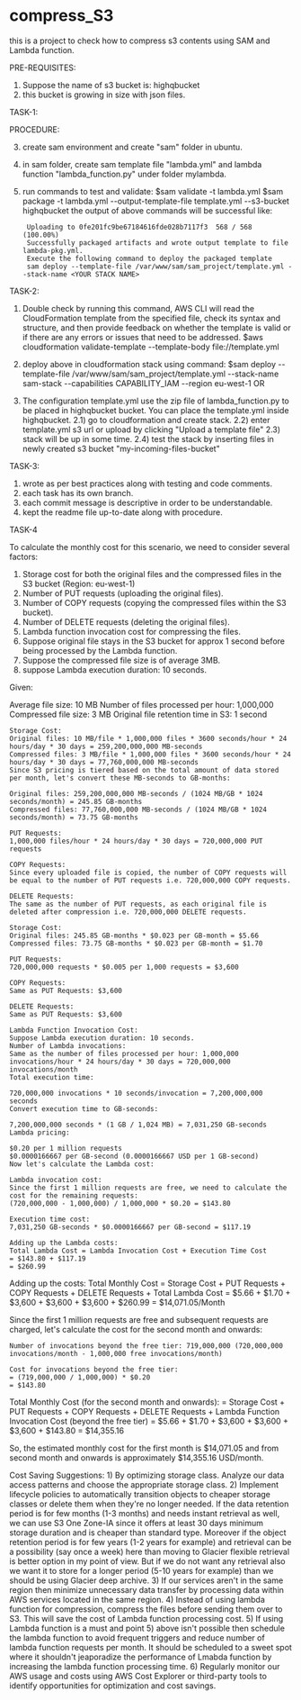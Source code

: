 # compress_S3
this is a project to check how to compress s3 contents using SAM and Lambda function.

PRE-REQUISITES:
1) Suppose the name of s3 bucket is: highqbucket
2) this bucket is growing in size with json files.

TASK-1:

PROCEDURE:
	
3) create sam environment and create "sam" folder in ubuntu.
4) in sam folder, create sam template file "lambda.yml" and lambda function "lambda_function.py" under folder mylambda.
5) run commands to test and validate:
	$sam validate -t lambda.yml
	$sam package -t lambda.yml --output-template-file template.yml --s3-bucket highqbucket
	  the output of above commands will be successful like:
		
        Uploading to 0fe201fc9be67184616fde028b7117f3  568 / 568  (100.00%)
		Successfully packaged artifacts and wrote output template to file lambda-pkg.yml.
		Execute the following command to deploy the packaged template
		sam deploy --template-file /var/www/sam/sam_project/template.yml --stack-name <YOUR STACK NAME>


		
TASK-2:

1) Double check by running this command, AWS CLI will read the CloudFormation template from the specified file, check its syntax and structure, and then provide feedback on whether the template is valid or if there are any errors or issues that need to be addressed. 
	$aws cloudformation validate-template --template-body file://template.yml
2) deploy above in cloudformation stack using command: 
	$sam deploy --template-file /var/www/sam/sam_project/template.yml --stack-name sam-stack --capabilities CAPABILITY_IAM --region eu-west-1
OR

2) The configuration template.yml use the zip file of lambda_function.py to be placed in highqbucket bucket. You can place the template.yml inside highqbucket.
 2.1) go to cloudformation and create stack.
 2.2) enter template.yml s3 url or upload by clicking "Upload a template file"
 2.3) stack will be up in some time.
 2.4) test the stack by inserting files in newly created s3 bucket "my-incoming-files-bucket"

TASK-3:
1) wrote as per best practices along with testing and code comments.
2) each task has its own branch.
3) each commit message is descriptive in order to be understandable.
4) kept the readme file up-to-date along with procedure.


TASK-4


To calculate the monthly cost for this scenario, we need to consider several factors:

1) Storage cost for both the original files and the compressed files in the S3 bucket (Region: eu-west-1)
2) Number of PUT requests (uploading the original files).
3) Number of COPY requests (copying the compressed files within the S3 bucket).
4) Number of DELETE requests (deleting the original files).
5) Lambda function invocation cost for compressing the files.
6) Suppose original file stays in the S3 bucket for approx 1 second before being processed by the Lambda function.
7) Suppose the compressed file size is of average 3MB.
8) suppose Lambda execution duration: 10 seconds.

Given:

Average file size: 10 MB
Number of files processed per hour: 1,000,000
Compressed file size: 3 MB
Original file retention time in S3: 1 second

	Storage Cost:
	Original files: 10 MB/file * 1,000,000 files * 3600 seconds/hour * 24 hours/day * 30 days = 259,200,000,000 MB-seconds
	Compressed files: 3 MB/file * 1,000,000 files * 3600 seconds/hour * 24 hours/day * 30 days = 77,760,000,000 MB-seconds
	Since S3 pricing is tiered based on the total amount of data stored per month, let's convert these MB-seconds to GB-months:
	
	Original files: 259,200,000,000 MB-seconds / (1024 MB/GB * 1024 seconds/month) = 245.85 GB-months
	Compressed files: 77,760,000,000 MB-seconds / (1024 MB/GB * 1024 seconds/month) = 73.75 GB-months
	
	PUT Requests:
	1,000,000 files/hour * 24 hours/day * 30 days = 720,000,000 PUT requests
	
	COPY Requests:
	Since every uploaded file is copied, the number of COPY requests will be equal to the number of PUT requests i.e. 720,000,000 COPY requests.
	
	DELETE Requests:
	The same as the number of PUT requests, as each original file is deleted after compression i.e. 720,000,000 DELETE requests.
	
	Storage Cost:
	Original files: 245.85 GB-months * $0.023 per GB-month = $5.66
	Compressed files: 73.75 GB-months * $0.023 per GB-month = $1.70
	
	PUT Requests:
	720,000,000 requests * $0.005 per 1,000 requests = $3,600
	
	COPY Requests:
	Same as PUT Requests: $3,600
	
	DELETE Requests:
	Same as PUT Requests: $3,600
	
	Lambda Function Invocation Cost:
	Suppose Lambda execution duration: 10 seconds. 
	Number of Lambda invocations:
	Same as the number of files processed per hour: 1,000,000 invocations/hour * 24 hours/day * 30 days = 720,000,000 invocations/month
	Total execution time:
	
	720,000,000 invocations * 10 seconds/invocation = 7,200,000,000 seconds
	Convert execution time to GB-seconds:
	
	7,200,000,000 seconds * (1 GB / 1,024 MB) = 7,031,250 GB-seconds
	Lambda pricing:
	
	$0.20 per 1 million requests
	$0.0000166667 per GB-second (0.0000166667 USD per 1 GB-second)
	Now let's calculate the Lambda cost:
	
	Lambda invocation cost:
	Since the first 1 million requests are free, we need to calculate the cost for the remaining requests: 
	(720,000,000 - 1,000,000) / 1,000,000 * $0.20 = $143.80
	
	Execution time cost:
	7,031,250 GB-seconds * $0.0000166667 per GB-second = $117.19
	
	Adding up the Lambda costs:
	Total Lambda Cost = Lambda Invocation Cost + Execution Time Cost
	= $143.80 + $117.19
	= $260.99

Adding up the costs:
Total Monthly Cost = Storage Cost + PUT Requests + COPY Requests + DELETE Requests + Total Lambda Cost
= $5.66 + $1.70 + $3,600 + $3,600 + $3,600 + $260.99
= $14,071.05/Month

Since the first 1 million requests are free and subsequent requests are charged, let's calculate the cost for the second month and onwards:

	Number of invocations beyond the free tier: 719,000,000 (720,000,000 invocations/month - 1,000,000 free invocations/month)
	
	Cost for invocations beyond the free tier:
	= (719,000,000 / 1,000,000) * $0.20
	= $143.80

Total Monthly Cost (for the second month and onwards):
= Storage Cost + PUT Requests + COPY Requests + DELETE Requests + Lambda Function Invocation Cost (beyond the free tier)
= $5.66 + $1.70 + $3,600 + $3,600 + $3,600 + $143.80
= $14,355.16

So, the estimated monthly cost for the first month is $14,071.05 and from second month and onwards is approximately $14,355.16 USD/month.


Cost Saving Suggestions:
	1) By optimizing storage class. Analyze our data access patterns and choose the appropriate storage class.
	2) Implement lifecycle policies to automatically transition objects to cheaper storage classes or delete them when they're no longer needed. If the data retention period is for few months (1-3 months) and needs instant retrieval as well, we can use S3 One Zone-IA since it offers at least 30 days minimum storage duration and is cheaper than standard type. 
	Moreover if the object retention period is for few years (1-2 years for example) and retrieval can be a possibility (say once a week) here than moving to Glacier flexible retrieval is better option in my point of view. But if we do not want any retrieval also we want it to store for a longer period (5-10 years for example) than we should be using Glacier deep archive.
	3) If our services aren't in the same region then minimize unnecessary data transfer by processing data within AWS services located in the same region.
	4) Instead of using lambda function for compression, compress the files before sending them over to S3. This will save the cost of Lambda function processing cost.
	5) If using Lambda function is a must and point 5) above isn't possible then schedule the lambda function to avoid frequent triggers and reduce number of lambda function requests per month. It should be scheduled to a sweet spot where it shouldn't jeaporadize the performance of Lmabda function by increasing the lambda function processing time.
	6) Regularly monitor our AWS usage and costs using AWS Cost Explorer or third-party tools to identify opportunities for optimization and cost savings.
	

